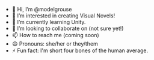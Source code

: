 - 👋 Hi, I’m @modelgrouse
- 👀 I’m interested in creating Visual Novels!
- 🌱 I’m currently learning Unity. 
- 💞️ I’m looking to collaborate on (not sure yet!)
- 📫 How to reach me (coming soon)
- 😄 Pronouns: she/her or they/them
- ⚡ Fun fact: I'm short four bones of the human average. 

<!---
modelgrouse/modelgrouse is a ✨ special ✨ repository because its `README.md` (this file) appears on your GitHub profile.
You can click the Preview link to take a look at your changes.
--->
